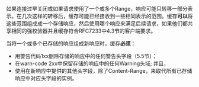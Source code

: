 如果连接过早关闭或如果请求使用了一个或多个Range，响应可能只转移一部分表示。在几次这样的转移后，缓存可能已经接收到一些相同表示的范围。缓存**可以**将这些范围组成成一个存储响应，然后使用哪个响应来满足后续请求，如果他们都共享相同的强校验器并且缓存符合RFC7233中4.3节的客户端要求。

当将一个或多个已存储的响应组成新响应时，缓存**必须**：

- 用警告代码1xx删除存储的响应中的任何警告头字段（5.5节）；
- 在warn-code 2xx中保留存储的响应中的任何Warning头域; 并且，
- 使用在新响应中提供的其他头字段，除了Content-Range，来取代所有已存储响应中对应头字段的实例。